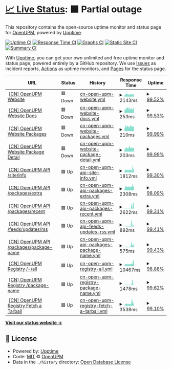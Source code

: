 # [📈 Live Status](https://openupm.github.io/upptime-openupmcn): <!--live status--> **🟧 Partial outage**

This repository contains the open-source uptime monitor and status page for [OpenUPM](https://openupm.github.io/upptime-openupmcn), powered by [Upptime](https://github.com/upptime/upptime).

[![Uptime CI](https://github.com/openupm/upptime-openupmcn/workflows/Uptime%20CI/badge.svg)](https://github.com/openupm/upptime-openupmcn/actions?query=workflow%3A%22Uptime+CI%22)
[![Response Time CI](https://github.com/openupm/upptime-openupmcn/workflows/Response%20Time%20CI/badge.svg)](https://github.com/openupm/upptime-openupmcn/actions?query=workflow%3A%22Response+Time+CI%22)
[![Graphs CI](https://github.com/openupm/upptime-openupmcn/workflows/Graphs%20CI/badge.svg)](https://github.com/openupm/upptime-openupmcn/actions?query=workflow%3A%22Graphs+CI%22)
[![Static Site CI](https://github.com/openupm/upptime-openupmcn/workflows/Static%20Site%20CI/badge.svg)](https://github.com/openupm/upptime-openupmcn/actions?query=workflow%3A%22Static+Site+CI%22)
[![Summary CI](https://github.com/openupm/upptime-openupmcn/workflows/Summary%20CI/badge.svg)](https://github.com/openupm/upptime-openupmcn/actions?query=workflow%3A%22Summary+CI%22)

With [Upptime](https://upptime.js.org), you can get your own unlimited and free uptime monitor and status page, powered entirely by a GitHub repository. We use [Issues](https://github.com/openupm/upptime-openupmcn/issues) as incident reports, [Actions](https://github.com/openupm/upptime-openupmcn/actions) as uptime monitors, and [Pages](https://openupm.github.io/upptime-openupmcn) for the status page.

<!--start: status pages-->
<!-- This summary is generated by Upptime (https://github.com/upptime/upptime) -->
<!-- Do not edit this manually, your changes will be overwritten -->
<!-- prettier-ignore -->
| URL | Status | History | Response Time | Uptime |
| --- | ------ | ------- | ------------- | ------ |
| <img alt="" src="https://icons.duckduckgo.com/ip3/openupm.cn.ico" height="13"> [[CN] OpenUPM Website](https://openupm.cn) | 🟥 Down | [cn-open-upm-website.yml](https://github.com/openupm/upptime-openupmcn/commits/HEAD/history/cn-open-upm-website.yml) | <details><summary><img alt="Response time graph" src="./graphs/cn-open-upm-website/response-time-week.png" height="20"> 2143ms</summary><br><a href="https://openupm.github.io/upptime-openupmcn/history/cn-open-upm-website"><img alt="Response time 2331" src="https://img.shields.io/endpoint?url=https%3A%2F%2Fraw.githubusercontent.com%2Fopenupm%2Fupptime-openupmcn%2FHEAD%2Fapi%2Fcn-open-upm-website%2Fresponse-time.json"></a><br><a href="https://openupm.github.io/upptime-openupmcn/history/cn-open-upm-website"><img alt="24-hour response time 2210" src="https://img.shields.io/endpoint?url=https%3A%2F%2Fraw.githubusercontent.com%2Fopenupm%2Fupptime-openupmcn%2FHEAD%2Fapi%2Fcn-open-upm-website%2Fresponse-time-day.json"></a><br><a href="https://openupm.github.io/upptime-openupmcn/history/cn-open-upm-website"><img alt="7-day response time 2143" src="https://img.shields.io/endpoint?url=https%3A%2F%2Fraw.githubusercontent.com%2Fopenupm%2Fupptime-openupmcn%2FHEAD%2Fapi%2Fcn-open-upm-website%2Fresponse-time-week.json"></a><br><a href="https://openupm.github.io/upptime-openupmcn/history/cn-open-upm-website"><img alt="30-day response time 2517" src="https://img.shields.io/endpoint?url=https%3A%2F%2Fraw.githubusercontent.com%2Fopenupm%2Fupptime-openupmcn%2FHEAD%2Fapi%2Fcn-open-upm-website%2Fresponse-time-month.json"></a><br><a href="https://openupm.github.io/upptime-openupmcn/history/cn-open-upm-website"><img alt="1-year response time 2331" src="https://img.shields.io/endpoint?url=https%3A%2F%2Fraw.githubusercontent.com%2Fopenupm%2Fupptime-openupmcn%2FHEAD%2Fapi%2Fcn-open-upm-website%2Fresponse-time-year.json"></a></details> | <details><summary><a href="https://openupm.github.io/upptime-openupmcn/history/cn-open-upm-website">99.52%</a></summary><a href="https://openupm.github.io/upptime-openupmcn/history/cn-open-upm-website"><img alt="All-time uptime 98.75%" src="https://img.shields.io/endpoint?url=https%3A%2F%2Fraw.githubusercontent.com%2Fopenupm%2Fupptime-openupmcn%2FHEAD%2Fapi%2Fcn-open-upm-website%2Fuptime.json"></a><br><a href="https://openupm.github.io/upptime-openupmcn/history/cn-open-upm-website"><img alt="24-hour uptime 99.87%" src="https://img.shields.io/endpoint?url=https%3A%2F%2Fraw.githubusercontent.com%2Fopenupm%2Fupptime-openupmcn%2FHEAD%2Fapi%2Fcn-open-upm-website%2Fuptime-day.json"></a><br><a href="https://openupm.github.io/upptime-openupmcn/history/cn-open-upm-website"><img alt="7-day uptime 99.52%" src="https://img.shields.io/endpoint?url=https%3A%2F%2Fraw.githubusercontent.com%2Fopenupm%2Fupptime-openupmcn%2FHEAD%2Fapi%2Fcn-open-upm-website%2Fuptime-week.json"></a><br><a href="https://openupm.github.io/upptime-openupmcn/history/cn-open-upm-website"><img alt="30-day uptime 97.34%" src="https://img.shields.io/endpoint?url=https%3A%2F%2Fraw.githubusercontent.com%2Fopenupm%2Fupptime-openupmcn%2FHEAD%2Fapi%2Fcn-open-upm-website%2Fuptime-month.json"></a><br><a href="https://openupm.github.io/upptime-openupmcn/history/cn-open-upm-website"><img alt="1-year uptime 98.75%" src="https://img.shields.io/endpoint?url=https%3A%2F%2Fraw.githubusercontent.com%2Fopenupm%2Fupptime-openupmcn%2FHEAD%2Fapi%2Fcn-open-upm-website%2Fuptime-year.json"></a></details>
| <img alt="" src="https://icons.duckduckgo.com/ip3/openupm.cn.ico" height="13"> [[CN] OpenUPM Website Docs](https://openupm.cn/docs/) | 🟥 Down | [cn-open-upm-website-docs.yml](https://github.com/openupm/upptime-openupmcn/commits/HEAD/history/cn-open-upm-website-docs.yml) | <details><summary><img alt="Response time graph" src="./graphs/cn-open-upm-website-docs/response-time-week.png" height="20"> 253ms</summary><br><a href="https://openupm.github.io/upptime-openupmcn/history/cn-open-upm-website-docs"><img alt="Response time 267" src="https://img.shields.io/endpoint?url=https%3A%2F%2Fraw.githubusercontent.com%2Fopenupm%2Fupptime-openupmcn%2FHEAD%2Fapi%2Fcn-open-upm-website-docs%2Fresponse-time.json"></a><br><a href="https://openupm.github.io/upptime-openupmcn/history/cn-open-upm-website-docs"><img alt="24-hour response time 282" src="https://img.shields.io/endpoint?url=https%3A%2F%2Fraw.githubusercontent.com%2Fopenupm%2Fupptime-openupmcn%2FHEAD%2Fapi%2Fcn-open-upm-website-docs%2Fresponse-time-day.json"></a><br><a href="https://openupm.github.io/upptime-openupmcn/history/cn-open-upm-website-docs"><img alt="7-day response time 253" src="https://img.shields.io/endpoint?url=https%3A%2F%2Fraw.githubusercontent.com%2Fopenupm%2Fupptime-openupmcn%2FHEAD%2Fapi%2Fcn-open-upm-website-docs%2Fresponse-time-week.json"></a><br><a href="https://openupm.github.io/upptime-openupmcn/history/cn-open-upm-website-docs"><img alt="30-day response time 252" src="https://img.shields.io/endpoint?url=https%3A%2F%2Fraw.githubusercontent.com%2Fopenupm%2Fupptime-openupmcn%2FHEAD%2Fapi%2Fcn-open-upm-website-docs%2Fresponse-time-month.json"></a><br><a href="https://openupm.github.io/upptime-openupmcn/history/cn-open-upm-website-docs"><img alt="1-year response time 267" src="https://img.shields.io/endpoint?url=https%3A%2F%2Fraw.githubusercontent.com%2Fopenupm%2Fupptime-openupmcn%2FHEAD%2Fapi%2Fcn-open-upm-website-docs%2Fresponse-time-year.json"></a></details> | <details><summary><a href="https://openupm.github.io/upptime-openupmcn/history/cn-open-upm-website-docs">99.53%</a></summary><a href="https://openupm.github.io/upptime-openupmcn/history/cn-open-upm-website-docs"><img alt="All-time uptime 98.77%" src="https://img.shields.io/endpoint?url=https%3A%2F%2Fraw.githubusercontent.com%2Fopenupm%2Fupptime-openupmcn%2FHEAD%2Fapi%2Fcn-open-upm-website-docs%2Fuptime.json"></a><br><a href="https://openupm.github.io/upptime-openupmcn/history/cn-open-upm-website-docs"><img alt="24-hour uptime 99.89%" src="https://img.shields.io/endpoint?url=https%3A%2F%2Fraw.githubusercontent.com%2Fopenupm%2Fupptime-openupmcn%2FHEAD%2Fapi%2Fcn-open-upm-website-docs%2Fuptime-day.json"></a><br><a href="https://openupm.github.io/upptime-openupmcn/history/cn-open-upm-website-docs"><img alt="7-day uptime 99.53%" src="https://img.shields.io/endpoint?url=https%3A%2F%2Fraw.githubusercontent.com%2Fopenupm%2Fupptime-openupmcn%2FHEAD%2Fapi%2Fcn-open-upm-website-docs%2Fuptime-week.json"></a><br><a href="https://openupm.github.io/upptime-openupmcn/history/cn-open-upm-website-docs"><img alt="30-day uptime 97.62%" src="https://img.shields.io/endpoint?url=https%3A%2F%2Fraw.githubusercontent.com%2Fopenupm%2Fupptime-openupmcn%2FHEAD%2Fapi%2Fcn-open-upm-website-docs%2Fuptime-month.json"></a><br><a href="https://openupm.github.io/upptime-openupmcn/history/cn-open-upm-website-docs"><img alt="1-year uptime 98.77%" src="https://img.shields.io/endpoint?url=https%3A%2F%2Fraw.githubusercontent.com%2Fopenupm%2Fupptime-openupmcn%2FHEAD%2Fapi%2Fcn-open-upm-website-docs%2Fuptime-year.json"></a></details>
| <img alt="" src="https://icons.duckduckgo.com/ip3/openupm.cn.ico" height="13"> [[CN] OpenUPM Website Packages](https://openupm.cn/packages/) | 🟥 Down | [cn-open-upm-website-packages.yml](https://github.com/openupm/upptime-openupmcn/commits/HEAD/history/cn-open-upm-website-packages.yml) | <details><summary><img alt="Response time graph" src="./graphs/cn-open-upm-website-packages/response-time-week.png" height="20"> 210ms</summary><br><a href="https://openupm.github.io/upptime-openupmcn/history/cn-open-upm-website-packages"><img alt="Response time 293" src="https://img.shields.io/endpoint?url=https%3A%2F%2Fraw.githubusercontent.com%2Fopenupm%2Fupptime-openupmcn%2FHEAD%2Fapi%2Fcn-open-upm-website-packages%2Fresponse-time.json"></a><br><a href="https://openupm.github.io/upptime-openupmcn/history/cn-open-upm-website-packages"><img alt="24-hour response time 229" src="https://img.shields.io/endpoint?url=https%3A%2F%2Fraw.githubusercontent.com%2Fopenupm%2Fupptime-openupmcn%2FHEAD%2Fapi%2Fcn-open-upm-website-packages%2Fresponse-time-day.json"></a><br><a href="https://openupm.github.io/upptime-openupmcn/history/cn-open-upm-website-packages"><img alt="7-day response time 210" src="https://img.shields.io/endpoint?url=https%3A%2F%2Fraw.githubusercontent.com%2Fopenupm%2Fupptime-openupmcn%2FHEAD%2Fapi%2Fcn-open-upm-website-packages%2Fresponse-time-week.json"></a><br><a href="https://openupm.github.io/upptime-openupmcn/history/cn-open-upm-website-packages"><img alt="30-day response time 225" src="https://img.shields.io/endpoint?url=https%3A%2F%2Fraw.githubusercontent.com%2Fopenupm%2Fupptime-openupmcn%2FHEAD%2Fapi%2Fcn-open-upm-website-packages%2Fresponse-time-month.json"></a><br><a href="https://openupm.github.io/upptime-openupmcn/history/cn-open-upm-website-packages"><img alt="1-year response time 293" src="https://img.shields.io/endpoint?url=https%3A%2F%2Fraw.githubusercontent.com%2Fopenupm%2Fupptime-openupmcn%2FHEAD%2Fapi%2Fcn-open-upm-website-packages%2Fresponse-time-year.json"></a></details> | <details><summary><a href="https://openupm.github.io/upptime-openupmcn/history/cn-open-upm-website-packages">99.99%</a></summary><a href="https://openupm.github.io/upptime-openupmcn/history/cn-open-upm-website-packages"><img alt="All-time uptime 98.75%" src="https://img.shields.io/endpoint?url=https%3A%2F%2Fraw.githubusercontent.com%2Fopenupm%2Fupptime-openupmcn%2FHEAD%2Fapi%2Fcn-open-upm-website-packages%2Fuptime.json"></a><br><a href="https://openupm.github.io/upptime-openupmcn/history/cn-open-upm-website-packages"><img alt="24-hour uptime 99.92%" src="https://img.shields.io/endpoint?url=https%3A%2F%2Fraw.githubusercontent.com%2Fopenupm%2Fupptime-openupmcn%2FHEAD%2Fapi%2Fcn-open-upm-website-packages%2Fuptime-day.json"></a><br><a href="https://openupm.github.io/upptime-openupmcn/history/cn-open-upm-website-packages"><img alt="7-day uptime 99.99%" src="https://img.shields.io/endpoint?url=https%3A%2F%2Fraw.githubusercontent.com%2Fopenupm%2Fupptime-openupmcn%2FHEAD%2Fapi%2Fcn-open-upm-website-packages%2Fuptime-week.json"></a><br><a href="https://openupm.github.io/upptime-openupmcn/history/cn-open-upm-website-packages"><img alt="30-day uptime 98.37%" src="https://img.shields.io/endpoint?url=https%3A%2F%2Fraw.githubusercontent.com%2Fopenupm%2Fupptime-openupmcn%2FHEAD%2Fapi%2Fcn-open-upm-website-packages%2Fuptime-month.json"></a><br><a href="https://openupm.github.io/upptime-openupmcn/history/cn-open-upm-website-packages"><img alt="1-year uptime 98.75%" src="https://img.shields.io/endpoint?url=https%3A%2F%2Fraw.githubusercontent.com%2Fopenupm%2Fupptime-openupmcn%2FHEAD%2Fapi%2Fcn-open-upm-website-packages%2Fuptime-year.json"></a></details>
| <img alt="" src="https://icons.duckduckgo.com/ip3/openupm.cn.ico" height="13"> [[CN] OpenUPM Website Package Detail](https://openupm.cn/packages/com.littlebigfun.addressable-importer/) | 🟥 Down | [cn-open-upm-website-package-detail.yml](https://github.com/openupm/upptime-openupmcn/commits/HEAD/history/cn-open-upm-website-package-detail.yml) | <details><summary><img alt="Response time graph" src="./graphs/cn-open-upm-website-package-detail/response-time-week.png" height="20"> 203ms</summary><br><a href="https://openupm.github.io/upptime-openupmcn/history/cn-open-upm-website-package-detail"><img alt="Response time 260" src="https://img.shields.io/endpoint?url=https%3A%2F%2Fraw.githubusercontent.com%2Fopenupm%2Fupptime-openupmcn%2FHEAD%2Fapi%2Fcn-open-upm-website-package-detail%2Fresponse-time.json"></a><br><a href="https://openupm.github.io/upptime-openupmcn/history/cn-open-upm-website-package-detail"><img alt="24-hour response time 218" src="https://img.shields.io/endpoint?url=https%3A%2F%2Fraw.githubusercontent.com%2Fopenupm%2Fupptime-openupmcn%2FHEAD%2Fapi%2Fcn-open-upm-website-package-detail%2Fresponse-time-day.json"></a><br><a href="https://openupm.github.io/upptime-openupmcn/history/cn-open-upm-website-package-detail"><img alt="7-day response time 203" src="https://img.shields.io/endpoint?url=https%3A%2F%2Fraw.githubusercontent.com%2Fopenupm%2Fupptime-openupmcn%2FHEAD%2Fapi%2Fcn-open-upm-website-package-detail%2Fresponse-time-week.json"></a><br><a href="https://openupm.github.io/upptime-openupmcn/history/cn-open-upm-website-package-detail"><img alt="30-day response time 219" src="https://img.shields.io/endpoint?url=https%3A%2F%2Fraw.githubusercontent.com%2Fopenupm%2Fupptime-openupmcn%2FHEAD%2Fapi%2Fcn-open-upm-website-package-detail%2Fresponse-time-month.json"></a><br><a href="https://openupm.github.io/upptime-openupmcn/history/cn-open-upm-website-package-detail"><img alt="1-year response time 260" src="https://img.shields.io/endpoint?url=https%3A%2F%2Fraw.githubusercontent.com%2Fopenupm%2Fupptime-openupmcn%2FHEAD%2Fapi%2Fcn-open-upm-website-package-detail%2Fresponse-time-year.json"></a></details> | <details><summary><a href="https://openupm.github.io/upptime-openupmcn/history/cn-open-upm-website-package-detail">99.99%</a></summary><a href="https://openupm.github.io/upptime-openupmcn/history/cn-open-upm-website-package-detail"><img alt="All-time uptime 98.99%" src="https://img.shields.io/endpoint?url=https%3A%2F%2Fraw.githubusercontent.com%2Fopenupm%2Fupptime-openupmcn%2FHEAD%2Fapi%2Fcn-open-upm-website-package-detail%2Fuptime.json"></a><br><a href="https://openupm.github.io/upptime-openupmcn/history/cn-open-upm-website-package-detail"><img alt="24-hour uptime 99.95%" src="https://img.shields.io/endpoint?url=https%3A%2F%2Fraw.githubusercontent.com%2Fopenupm%2Fupptime-openupmcn%2FHEAD%2Fapi%2Fcn-open-upm-website-package-detail%2Fuptime-day.json"></a><br><a href="https://openupm.github.io/upptime-openupmcn/history/cn-open-upm-website-package-detail"><img alt="7-day uptime 99.99%" src="https://img.shields.io/endpoint?url=https%3A%2F%2Fraw.githubusercontent.com%2Fopenupm%2Fupptime-openupmcn%2FHEAD%2Fapi%2Fcn-open-upm-website-package-detail%2Fuptime-week.json"></a><br><a href="https://openupm.github.io/upptime-openupmcn/history/cn-open-upm-website-package-detail"><img alt="30-day uptime 99.49%" src="https://img.shields.io/endpoint?url=https%3A%2F%2Fraw.githubusercontent.com%2Fopenupm%2Fupptime-openupmcn%2FHEAD%2Fapi%2Fcn-open-upm-website-package-detail%2Fuptime-month.json"></a><br><a href="https://openupm.github.io/upptime-openupmcn/history/cn-open-upm-website-package-detail"><img alt="1-year uptime 98.99%" src="https://img.shields.io/endpoint?url=https%3A%2F%2Fraw.githubusercontent.com%2Fopenupm%2Fupptime-openupmcn%2FHEAD%2Fapi%2Fcn-open-upm-website-package-detail%2Fuptime-year.json"></a></details>
| <img alt="" src="https://icons.duckduckgo.com/ip3/api.openupm.cn.ico" height="13"> [[CN] OpenUPM API /site/info](https://api.openupm.cn/site/info) | 🟩 Up | [cn-open-upm-api-site-info.yml](https://github.com/openupm/upptime-openupmcn/commits/HEAD/history/cn-open-upm-api-site-info.yml) | <details><summary><img alt="Response time graph" src="./graphs/cn-open-upm-api-site-info/response-time-week.png" height="20"> 1812ms</summary><br><a href="https://openupm.github.io/upptime-openupmcn/history/cn-open-upm-api-site-info"><img alt="Response time 2275" src="https://img.shields.io/endpoint?url=https%3A%2F%2Fraw.githubusercontent.com%2Fopenupm%2Fupptime-openupmcn%2FHEAD%2Fapi%2Fcn-open-upm-api-site-info%2Fresponse-time.json"></a><br><a href="https://openupm.github.io/upptime-openupmcn/history/cn-open-upm-api-site-info"><img alt="24-hour response time 2142" src="https://img.shields.io/endpoint?url=https%3A%2F%2Fraw.githubusercontent.com%2Fopenupm%2Fupptime-openupmcn%2FHEAD%2Fapi%2Fcn-open-upm-api-site-info%2Fresponse-time-day.json"></a><br><a href="https://openupm.github.io/upptime-openupmcn/history/cn-open-upm-api-site-info"><img alt="7-day response time 1812" src="https://img.shields.io/endpoint?url=https%3A%2F%2Fraw.githubusercontent.com%2Fopenupm%2Fupptime-openupmcn%2FHEAD%2Fapi%2Fcn-open-upm-api-site-info%2Fresponse-time-week.json"></a><br><a href="https://openupm.github.io/upptime-openupmcn/history/cn-open-upm-api-site-info"><img alt="30-day response time 2700" src="https://img.shields.io/endpoint?url=https%3A%2F%2Fraw.githubusercontent.com%2Fopenupm%2Fupptime-openupmcn%2FHEAD%2Fapi%2Fcn-open-upm-api-site-info%2Fresponse-time-month.json"></a><br><a href="https://openupm.github.io/upptime-openupmcn/history/cn-open-upm-api-site-info"><img alt="1-year response time 2275" src="https://img.shields.io/endpoint?url=https%3A%2F%2Fraw.githubusercontent.com%2Fopenupm%2Fupptime-openupmcn%2FHEAD%2Fapi%2Fcn-open-upm-api-site-info%2Fresponse-time-year.json"></a></details> | <details><summary><a href="https://openupm.github.io/upptime-openupmcn/history/cn-open-upm-api-site-info">99.30%</a></summary><a href="https://openupm.github.io/upptime-openupmcn/history/cn-open-upm-api-site-info"><img alt="All-time uptime 98.64%" src="https://img.shields.io/endpoint?url=https%3A%2F%2Fraw.githubusercontent.com%2Fopenupm%2Fupptime-openupmcn%2FHEAD%2Fapi%2Fcn-open-upm-api-site-info%2Fuptime.json"></a><br><a href="https://openupm.github.io/upptime-openupmcn/history/cn-open-upm-api-site-info"><img alt="24-hour uptime 95.08%" src="https://img.shields.io/endpoint?url=https%3A%2F%2Fraw.githubusercontent.com%2Fopenupm%2Fupptime-openupmcn%2FHEAD%2Fapi%2Fcn-open-upm-api-site-info%2Fuptime-day.json"></a><br><a href="https://openupm.github.io/upptime-openupmcn/history/cn-open-upm-api-site-info"><img alt="7-day uptime 99.30%" src="https://img.shields.io/endpoint?url=https%3A%2F%2Fraw.githubusercontent.com%2Fopenupm%2Fupptime-openupmcn%2FHEAD%2Fapi%2Fcn-open-upm-api-site-info%2Fuptime-week.json"></a><br><a href="https://openupm.github.io/upptime-openupmcn/history/cn-open-upm-api-site-info"><img alt="30-day uptime 99.12%" src="https://img.shields.io/endpoint?url=https%3A%2F%2Fraw.githubusercontent.com%2Fopenupm%2Fupptime-openupmcn%2FHEAD%2Fapi%2Fcn-open-upm-api-site-info%2Fuptime-month.json"></a><br><a href="https://openupm.github.io/upptime-openupmcn/history/cn-open-upm-api-site-info"><img alt="1-year uptime 98.64%" src="https://img.shields.io/endpoint?url=https%3A%2F%2Fraw.githubusercontent.com%2Fopenupm%2Fupptime-openupmcn%2FHEAD%2Fapi%2Fcn-open-upm-api-site-info%2Fuptime-year.json"></a></details>
| <img alt="" src="https://icons.duckduckgo.com/ip3/api.openupm.cn.ico" height="13"> [[CN] OpenUPM API /packages/extra](https://api.openupm.cn/packages/extra) | 🟩 Up | [cn-open-upm-api-packages-extra.yml](https://github.com/openupm/upptime-openupmcn/commits/HEAD/history/cn-open-upm-api-packages-extra.yml) | <details><summary><img alt="Response time graph" src="./graphs/cn-open-upm-api-packages-extra/response-time-week.png" height="20"> 2308ms</summary><br><a href="https://openupm.github.io/upptime-openupmcn/history/cn-open-upm-api-packages-extra"><img alt="Response time 3168" src="https://img.shields.io/endpoint?url=https%3A%2F%2Fraw.githubusercontent.com%2Fopenupm%2Fupptime-openupmcn%2FHEAD%2Fapi%2Fcn-open-upm-api-packages-extra%2Fresponse-time.json"></a><br><a href="https://openupm.github.io/upptime-openupmcn/history/cn-open-upm-api-packages-extra"><img alt="24-hour response time 2412" src="https://img.shields.io/endpoint?url=https%3A%2F%2Fraw.githubusercontent.com%2Fopenupm%2Fupptime-openupmcn%2FHEAD%2Fapi%2Fcn-open-upm-api-packages-extra%2Fresponse-time-day.json"></a><br><a href="https://openupm.github.io/upptime-openupmcn/history/cn-open-upm-api-packages-extra"><img alt="7-day response time 2308" src="https://img.shields.io/endpoint?url=https%3A%2F%2Fraw.githubusercontent.com%2Fopenupm%2Fupptime-openupmcn%2FHEAD%2Fapi%2Fcn-open-upm-api-packages-extra%2Fresponse-time-week.json"></a><br><a href="https://openupm.github.io/upptime-openupmcn/history/cn-open-upm-api-packages-extra"><img alt="30-day response time 3329" src="https://img.shields.io/endpoint?url=https%3A%2F%2Fraw.githubusercontent.com%2Fopenupm%2Fupptime-openupmcn%2FHEAD%2Fapi%2Fcn-open-upm-api-packages-extra%2Fresponse-time-month.json"></a><br><a href="https://openupm.github.io/upptime-openupmcn/history/cn-open-upm-api-packages-extra"><img alt="1-year response time 3168" src="https://img.shields.io/endpoint?url=https%3A%2F%2Fraw.githubusercontent.com%2Fopenupm%2Fupptime-openupmcn%2FHEAD%2Fapi%2Fcn-open-upm-api-packages-extra%2Fresponse-time-year.json"></a></details> | <details><summary><a href="https://openupm.github.io/upptime-openupmcn/history/cn-open-upm-api-packages-extra">98.09%</a></summary><a href="https://openupm.github.io/upptime-openupmcn/history/cn-open-upm-api-packages-extra"><img alt="All-time uptime 98.26%" src="https://img.shields.io/endpoint?url=https%3A%2F%2Fraw.githubusercontent.com%2Fopenupm%2Fupptime-openupmcn%2FHEAD%2Fapi%2Fcn-open-upm-api-packages-extra%2Fuptime.json"></a><br><a href="https://openupm.github.io/upptime-openupmcn/history/cn-open-upm-api-packages-extra"><img alt="24-hour uptime 86.66%" src="https://img.shields.io/endpoint?url=https%3A%2F%2Fraw.githubusercontent.com%2Fopenupm%2Fupptime-openupmcn%2FHEAD%2Fapi%2Fcn-open-upm-api-packages-extra%2Fuptime-day.json"></a><br><a href="https://openupm.github.io/upptime-openupmcn/history/cn-open-upm-api-packages-extra"><img alt="7-day uptime 98.09%" src="https://img.shields.io/endpoint?url=https%3A%2F%2Fraw.githubusercontent.com%2Fopenupm%2Fupptime-openupmcn%2FHEAD%2Fapi%2Fcn-open-upm-api-packages-extra%2Fuptime-week.json"></a><br><a href="https://openupm.github.io/upptime-openupmcn/history/cn-open-upm-api-packages-extra"><img alt="30-day uptime 96.44%" src="https://img.shields.io/endpoint?url=https%3A%2F%2Fraw.githubusercontent.com%2Fopenupm%2Fupptime-openupmcn%2FHEAD%2Fapi%2Fcn-open-upm-api-packages-extra%2Fuptime-month.json"></a><br><a href="https://openupm.github.io/upptime-openupmcn/history/cn-open-upm-api-packages-extra"><img alt="1-year uptime 98.26%" src="https://img.shields.io/endpoint?url=https%3A%2F%2Fraw.githubusercontent.com%2Fopenupm%2Fupptime-openupmcn%2FHEAD%2Fapi%2Fcn-open-upm-api-packages-extra%2Fuptime-year.json"></a></details>
| <img alt="" src="https://icons.duckduckgo.com/ip3/api.openupm.cn.ico" height="13"> [[CN] OpenUPM API /packages/recent](https://api.openupm.cn/packages/recent) | 🟩 Up | [cn-open-upm-api-packages-recent.yml](https://github.com/openupm/upptime-openupmcn/commits/HEAD/history/cn-open-upm-api-packages-recent.yml) | <details><summary><img alt="Response time graph" src="./graphs/cn-open-upm-api-packages-recent/response-time-week.png" height="20"> 2622ms</summary><br><a href="https://openupm.github.io/upptime-openupmcn/history/cn-open-upm-api-packages-recent"><img alt="Response time 1105" src="https://img.shields.io/endpoint?url=https%3A%2F%2Fraw.githubusercontent.com%2Fopenupm%2Fupptime-openupmcn%2FHEAD%2Fapi%2Fcn-open-upm-api-packages-recent%2Fresponse-time.json"></a><br><a href="https://openupm.github.io/upptime-openupmcn/history/cn-open-upm-api-packages-recent"><img alt="24-hour response time 4672" src="https://img.shields.io/endpoint?url=https%3A%2F%2Fraw.githubusercontent.com%2Fopenupm%2Fupptime-openupmcn%2FHEAD%2Fapi%2Fcn-open-upm-api-packages-recent%2Fresponse-time-day.json"></a><br><a href="https://openupm.github.io/upptime-openupmcn/history/cn-open-upm-api-packages-recent"><img alt="7-day response time 2622" src="https://img.shields.io/endpoint?url=https%3A%2F%2Fraw.githubusercontent.com%2Fopenupm%2Fupptime-openupmcn%2FHEAD%2Fapi%2Fcn-open-upm-api-packages-recent%2Fresponse-time-week.json"></a><br><a href="https://openupm.github.io/upptime-openupmcn/history/cn-open-upm-api-packages-recent"><img alt="30-day response time 2481" src="https://img.shields.io/endpoint?url=https%3A%2F%2Fraw.githubusercontent.com%2Fopenupm%2Fupptime-openupmcn%2FHEAD%2Fapi%2Fcn-open-upm-api-packages-recent%2Fresponse-time-month.json"></a><br><a href="https://openupm.github.io/upptime-openupmcn/history/cn-open-upm-api-packages-recent"><img alt="1-year response time 1105" src="https://img.shields.io/endpoint?url=https%3A%2F%2Fraw.githubusercontent.com%2Fopenupm%2Fupptime-openupmcn%2FHEAD%2Fapi%2Fcn-open-upm-api-packages-recent%2Fresponse-time-year.json"></a></details> | <details><summary><a href="https://openupm.github.io/upptime-openupmcn/history/cn-open-upm-api-packages-recent">99.31%</a></summary><a href="https://openupm.github.io/upptime-openupmcn/history/cn-open-upm-api-packages-recent"><img alt="All-time uptime 98.62%" src="https://img.shields.io/endpoint?url=https%3A%2F%2Fraw.githubusercontent.com%2Fopenupm%2Fupptime-openupmcn%2FHEAD%2Fapi%2Fcn-open-upm-api-packages-recent%2Fuptime.json"></a><br><a href="https://openupm.github.io/upptime-openupmcn/history/cn-open-upm-api-packages-recent"><img alt="24-hour uptime 95.17%" src="https://img.shields.io/endpoint?url=https%3A%2F%2Fraw.githubusercontent.com%2Fopenupm%2Fupptime-openupmcn%2FHEAD%2Fapi%2Fcn-open-upm-api-packages-recent%2Fuptime-day.json"></a><br><a href="https://openupm.github.io/upptime-openupmcn/history/cn-open-upm-api-packages-recent"><img alt="7-day uptime 99.31%" src="https://img.shields.io/endpoint?url=https%3A%2F%2Fraw.githubusercontent.com%2Fopenupm%2Fupptime-openupmcn%2FHEAD%2Fapi%2Fcn-open-upm-api-packages-recent%2Fuptime-week.json"></a><br><a href="https://openupm.github.io/upptime-openupmcn/history/cn-open-upm-api-packages-recent"><img alt="30-day uptime 98.79%" src="https://img.shields.io/endpoint?url=https%3A%2F%2Fraw.githubusercontent.com%2Fopenupm%2Fupptime-openupmcn%2FHEAD%2Fapi%2Fcn-open-upm-api-packages-recent%2Fuptime-month.json"></a><br><a href="https://openupm.github.io/upptime-openupmcn/history/cn-open-upm-api-packages-recent"><img alt="1-year uptime 98.62%" src="https://img.shields.io/endpoint?url=https%3A%2F%2Fraw.githubusercontent.com%2Fopenupm%2Fupptime-openupmcn%2FHEAD%2Fapi%2Fcn-open-upm-api-packages-recent%2Fuptime-year.json"></a></details>
| <img alt="" src="https://icons.duckduckgo.com/ip3/api.openupm.cn.ico" height="13"> [[CN] OpenUPM API /feeds/updates/rss](https://api.openupm.cn/feeds/updates/rss) | 🟩 Up | [cn-open-upm-api-feeds-updates-rss.yml](https://github.com/openupm/upptime-openupmcn/commits/HEAD/history/cn-open-upm-api-feeds-updates-rss.yml) | <details><summary><img alt="Response time graph" src="./graphs/cn-open-upm-api-feeds-updates-rss/response-time-week.png" height="20"> 892ms</summary><br><a href="https://openupm.github.io/upptime-openupmcn/history/cn-open-upm-api-feeds-updates-rss"><img alt="Response time 977" src="https://img.shields.io/endpoint?url=https%3A%2F%2Fraw.githubusercontent.com%2Fopenupm%2Fupptime-openupmcn%2FHEAD%2Fapi%2Fcn-open-upm-api-feeds-updates-rss%2Fresponse-time.json"></a><br><a href="https://openupm.github.io/upptime-openupmcn/history/cn-open-upm-api-feeds-updates-rss"><img alt="24-hour response time 1456" src="https://img.shields.io/endpoint?url=https%3A%2F%2Fraw.githubusercontent.com%2Fopenupm%2Fupptime-openupmcn%2FHEAD%2Fapi%2Fcn-open-upm-api-feeds-updates-rss%2Fresponse-time-day.json"></a><br><a href="https://openupm.github.io/upptime-openupmcn/history/cn-open-upm-api-feeds-updates-rss"><img alt="7-day response time 892" src="https://img.shields.io/endpoint?url=https%3A%2F%2Fraw.githubusercontent.com%2Fopenupm%2Fupptime-openupmcn%2FHEAD%2Fapi%2Fcn-open-upm-api-feeds-updates-rss%2Fresponse-time-week.json"></a><br><a href="https://openupm.github.io/upptime-openupmcn/history/cn-open-upm-api-feeds-updates-rss"><img alt="30-day response time 2124" src="https://img.shields.io/endpoint?url=https%3A%2F%2Fraw.githubusercontent.com%2Fopenupm%2Fupptime-openupmcn%2FHEAD%2Fapi%2Fcn-open-upm-api-feeds-updates-rss%2Fresponse-time-month.json"></a><br><a href="https://openupm.github.io/upptime-openupmcn/history/cn-open-upm-api-feeds-updates-rss"><img alt="1-year response time 977" src="https://img.shields.io/endpoint?url=https%3A%2F%2Fraw.githubusercontent.com%2Fopenupm%2Fupptime-openupmcn%2FHEAD%2Fapi%2Fcn-open-upm-api-feeds-updates-rss%2Fresponse-time-year.json"></a></details> | <details><summary><a href="https://openupm.github.io/upptime-openupmcn/history/cn-open-upm-api-feeds-updates-rss">99.41%</a></summary><a href="https://openupm.github.io/upptime-openupmcn/history/cn-open-upm-api-feeds-updates-rss"><img alt="All-time uptime 98.48%" src="https://img.shields.io/endpoint?url=https%3A%2F%2Fraw.githubusercontent.com%2Fopenupm%2Fupptime-openupmcn%2FHEAD%2Fapi%2Fcn-open-upm-api-feeds-updates-rss%2Fuptime.json"></a><br><a href="https://openupm.github.io/upptime-openupmcn/history/cn-open-upm-api-feeds-updates-rss"><img alt="24-hour uptime 95.84%" src="https://img.shields.io/endpoint?url=https%3A%2F%2Fraw.githubusercontent.com%2Fopenupm%2Fupptime-openupmcn%2FHEAD%2Fapi%2Fcn-open-upm-api-feeds-updates-rss%2Fuptime-day.json"></a><br><a href="https://openupm.github.io/upptime-openupmcn/history/cn-open-upm-api-feeds-updates-rss"><img alt="7-day uptime 99.41%" src="https://img.shields.io/endpoint?url=https%3A%2F%2Fraw.githubusercontent.com%2Fopenupm%2Fupptime-openupmcn%2FHEAD%2Fapi%2Fcn-open-upm-api-feeds-updates-rss%2Fuptime-week.json"></a><br><a href="https://openupm.github.io/upptime-openupmcn/history/cn-open-upm-api-feeds-updates-rss"><img alt="30-day uptime 95.75%" src="https://img.shields.io/endpoint?url=https%3A%2F%2Fraw.githubusercontent.com%2Fopenupm%2Fupptime-openupmcn%2FHEAD%2Fapi%2Fcn-open-upm-api-feeds-updates-rss%2Fuptime-month.json"></a><br><a href="https://openupm.github.io/upptime-openupmcn/history/cn-open-upm-api-feeds-updates-rss"><img alt="1-year uptime 98.48%" src="https://img.shields.io/endpoint?url=https%3A%2F%2Fraw.githubusercontent.com%2Fopenupm%2Fupptime-openupmcn%2FHEAD%2Fapi%2Fcn-open-upm-api-feeds-updates-rss%2Fuptime-year.json"></a></details>
| <img alt="" src="https://icons.duckduckgo.com/ip3/api.openupm.cn.ico" height="13"> [[CN] OpenUPM API /packages/package-name](https://api.openupm.cn/packages/com.littlebigfun.addressable-importer) | 🟩 Up | [cn-open-upm-api-packages-package-name.yml](https://github.com/openupm/upptime-openupmcn/commits/HEAD/history/cn-open-upm-api-packages-package-name.yml) | <details><summary><img alt="Response time graph" src="./graphs/cn-open-upm-api-packages-package-name/response-time-week.png" height="20"> 575ms</summary><br><a href="https://openupm.github.io/upptime-openupmcn/history/cn-open-upm-api-packages-package-name"><img alt="Response time 843" src="https://img.shields.io/endpoint?url=https%3A%2F%2Fraw.githubusercontent.com%2Fopenupm%2Fupptime-openupmcn%2FHEAD%2Fapi%2Fcn-open-upm-api-packages-package-name%2Fresponse-time.json"></a><br><a href="https://openupm.github.io/upptime-openupmcn/history/cn-open-upm-api-packages-package-name"><img alt="24-hour response time 868" src="https://img.shields.io/endpoint?url=https%3A%2F%2Fraw.githubusercontent.com%2Fopenupm%2Fupptime-openupmcn%2FHEAD%2Fapi%2Fcn-open-upm-api-packages-package-name%2Fresponse-time-day.json"></a><br><a href="https://openupm.github.io/upptime-openupmcn/history/cn-open-upm-api-packages-package-name"><img alt="7-day response time 575" src="https://img.shields.io/endpoint?url=https%3A%2F%2Fraw.githubusercontent.com%2Fopenupm%2Fupptime-openupmcn%2FHEAD%2Fapi%2Fcn-open-upm-api-packages-package-name%2Fresponse-time-week.json"></a><br><a href="https://openupm.github.io/upptime-openupmcn/history/cn-open-upm-api-packages-package-name"><img alt="30-day response time 1791" src="https://img.shields.io/endpoint?url=https%3A%2F%2Fraw.githubusercontent.com%2Fopenupm%2Fupptime-openupmcn%2FHEAD%2Fapi%2Fcn-open-upm-api-packages-package-name%2Fresponse-time-month.json"></a><br><a href="https://openupm.github.io/upptime-openupmcn/history/cn-open-upm-api-packages-package-name"><img alt="1-year response time 843" src="https://img.shields.io/endpoint?url=https%3A%2F%2Fraw.githubusercontent.com%2Fopenupm%2Fupptime-openupmcn%2FHEAD%2Fapi%2Fcn-open-upm-api-packages-package-name%2Fresponse-time-year.json"></a></details> | <details><summary><a href="https://openupm.github.io/upptime-openupmcn/history/cn-open-upm-api-packages-package-name">99.43%</a></summary><a href="https://openupm.github.io/upptime-openupmcn/history/cn-open-upm-api-packages-package-name"><img alt="All-time uptime 98.51%" src="https://img.shields.io/endpoint?url=https%3A%2F%2Fraw.githubusercontent.com%2Fopenupm%2Fupptime-openupmcn%2FHEAD%2Fapi%2Fcn-open-upm-api-packages-package-name%2Fuptime.json"></a><br><a href="https://openupm.github.io/upptime-openupmcn/history/cn-open-upm-api-packages-package-name"><img alt="24-hour uptime 96.00%" src="https://img.shields.io/endpoint?url=https%3A%2F%2Fraw.githubusercontent.com%2Fopenupm%2Fupptime-openupmcn%2FHEAD%2Fapi%2Fcn-open-upm-api-packages-package-name%2Fuptime-day.json"></a><br><a href="https://openupm.github.io/upptime-openupmcn/history/cn-open-upm-api-packages-package-name"><img alt="7-day uptime 99.43%" src="https://img.shields.io/endpoint?url=https%3A%2F%2Fraw.githubusercontent.com%2Fopenupm%2Fupptime-openupmcn%2FHEAD%2Fapi%2Fcn-open-upm-api-packages-package-name%2Fuptime-week.json"></a><br><a href="https://openupm.github.io/upptime-openupmcn/history/cn-open-upm-api-packages-package-name"><img alt="30-day uptime 95.90%" src="https://img.shields.io/endpoint?url=https%3A%2F%2Fraw.githubusercontent.com%2Fopenupm%2Fupptime-openupmcn%2FHEAD%2Fapi%2Fcn-open-upm-api-packages-package-name%2Fuptime-month.json"></a><br><a href="https://openupm.github.io/upptime-openupmcn/history/cn-open-upm-api-packages-package-name"><img alt="1-year uptime 98.51%" src="https://img.shields.io/endpoint?url=https%3A%2F%2Fraw.githubusercontent.com%2Fopenupm%2Fupptime-openupmcn%2FHEAD%2Fapi%2Fcn-open-upm-api-packages-package-name%2Fuptime-year.json"></a></details>
| <img alt="" src="https://icons.duckduckgo.com/ip3/package.openupm.cn.ico" height="13"> [[CN] OpenUPM Registry /-/all](https://package.openupm.cn/-/all) | 🟩 Up | [cn-open-upm-registry-all.yml](https://github.com/openupm/upptime-openupmcn/commits/HEAD/history/cn-open-upm-registry-all.yml) | <details><summary><img alt="Response time graph" src="./graphs/cn-open-upm-registry-all/response-time-week.png" height="20"> 10467ms</summary><br><a href="https://openupm.github.io/upptime-openupmcn/history/cn-open-upm-registry-all"><img alt="Response time 9354" src="https://img.shields.io/endpoint?url=https%3A%2F%2Fraw.githubusercontent.com%2Fopenupm%2Fupptime-openupmcn%2FHEAD%2Fapi%2Fcn-open-upm-registry-all%2Fresponse-time.json"></a><br><a href="https://openupm.github.io/upptime-openupmcn/history/cn-open-upm-registry-all"><img alt="24-hour response time 11813" src="https://img.shields.io/endpoint?url=https%3A%2F%2Fraw.githubusercontent.com%2Fopenupm%2Fupptime-openupmcn%2FHEAD%2Fapi%2Fcn-open-upm-registry-all%2Fresponse-time-day.json"></a><br><a href="https://openupm.github.io/upptime-openupmcn/history/cn-open-upm-registry-all"><img alt="7-day response time 10467" src="https://img.shields.io/endpoint?url=https%3A%2F%2Fraw.githubusercontent.com%2Fopenupm%2Fupptime-openupmcn%2FHEAD%2Fapi%2Fcn-open-upm-registry-all%2Fresponse-time-week.json"></a><br><a href="https://openupm.github.io/upptime-openupmcn/history/cn-open-upm-registry-all"><img alt="30-day response time 10175" src="https://img.shields.io/endpoint?url=https%3A%2F%2Fraw.githubusercontent.com%2Fopenupm%2Fupptime-openupmcn%2FHEAD%2Fapi%2Fcn-open-upm-registry-all%2Fresponse-time-month.json"></a><br><a href="https://openupm.github.io/upptime-openupmcn/history/cn-open-upm-registry-all"><img alt="1-year response time 9354" src="https://img.shields.io/endpoint?url=https%3A%2F%2Fraw.githubusercontent.com%2Fopenupm%2Fupptime-openupmcn%2FHEAD%2Fapi%2Fcn-open-upm-registry-all%2Fresponse-time-year.json"></a></details> | <details><summary><a href="https://openupm.github.io/upptime-openupmcn/history/cn-open-upm-registry-all">98.88%</a></summary><a href="https://openupm.github.io/upptime-openupmcn/history/cn-open-upm-registry-all"><img alt="All-time uptime 99.02%" src="https://img.shields.io/endpoint?url=https%3A%2F%2Fraw.githubusercontent.com%2Fopenupm%2Fupptime-openupmcn%2FHEAD%2Fapi%2Fcn-open-upm-registry-all%2Fuptime.json"></a><br><a href="https://openupm.github.io/upptime-openupmcn/history/cn-open-upm-registry-all"><img alt="24-hour uptime 92.19%" src="https://img.shields.io/endpoint?url=https%3A%2F%2Fraw.githubusercontent.com%2Fopenupm%2Fupptime-openupmcn%2FHEAD%2Fapi%2Fcn-open-upm-registry-all%2Fuptime-day.json"></a><br><a href="https://openupm.github.io/upptime-openupmcn/history/cn-open-upm-registry-all"><img alt="7-day uptime 98.88%" src="https://img.shields.io/endpoint?url=https%3A%2F%2Fraw.githubusercontent.com%2Fopenupm%2Fupptime-openupmcn%2FHEAD%2Fapi%2Fcn-open-upm-registry-all%2Fuptime-week.json"></a><br><a href="https://openupm.github.io/upptime-openupmcn/history/cn-open-upm-registry-all"><img alt="30-day uptime 96.90%" src="https://img.shields.io/endpoint?url=https%3A%2F%2Fraw.githubusercontent.com%2Fopenupm%2Fupptime-openupmcn%2FHEAD%2Fapi%2Fcn-open-upm-registry-all%2Fuptime-month.json"></a><br><a href="https://openupm.github.io/upptime-openupmcn/history/cn-open-upm-registry-all"><img alt="1-year uptime 99.02%" src="https://img.shields.io/endpoint?url=https%3A%2F%2Fraw.githubusercontent.com%2Fopenupm%2Fupptime-openupmcn%2FHEAD%2Fapi%2Fcn-open-upm-registry-all%2Fuptime-year.json"></a></details>
| <img alt="" src="https://icons.duckduckgo.com/ip3/package.openupm.cn.ico" height="13"> [[CN] OpenUPM Registry /package-name](https://package.openupm.cn/com.littlebigfun.addressable-importer) | 🟩 Up | [cn-open-upm-registry-package-name.yml](https://github.com/openupm/upptime-openupmcn/commits/HEAD/history/cn-open-upm-registry-package-name.yml) | <details><summary><img alt="Response time graph" src="./graphs/cn-open-upm-registry-package-name/response-time-week.png" height="20"> 1478ms</summary><br><a href="https://openupm.github.io/upptime-openupmcn/history/cn-open-upm-registry-package-name"><img alt="Response time 1554" src="https://img.shields.io/endpoint?url=https%3A%2F%2Fraw.githubusercontent.com%2Fopenupm%2Fupptime-openupmcn%2FHEAD%2Fapi%2Fcn-open-upm-registry-package-name%2Fresponse-time.json"></a><br><a href="https://openupm.github.io/upptime-openupmcn/history/cn-open-upm-registry-package-name"><img alt="24-hour response time 2349" src="https://img.shields.io/endpoint?url=https%3A%2F%2Fraw.githubusercontent.com%2Fopenupm%2Fupptime-openupmcn%2FHEAD%2Fapi%2Fcn-open-upm-registry-package-name%2Fresponse-time-day.json"></a><br><a href="https://openupm.github.io/upptime-openupmcn/history/cn-open-upm-registry-package-name"><img alt="7-day response time 1478" src="https://img.shields.io/endpoint?url=https%3A%2F%2Fraw.githubusercontent.com%2Fopenupm%2Fupptime-openupmcn%2FHEAD%2Fapi%2Fcn-open-upm-registry-package-name%2Fresponse-time-week.json"></a><br><a href="https://openupm.github.io/upptime-openupmcn/history/cn-open-upm-registry-package-name"><img alt="30-day response time 2503" src="https://img.shields.io/endpoint?url=https%3A%2F%2Fraw.githubusercontent.com%2Fopenupm%2Fupptime-openupmcn%2FHEAD%2Fapi%2Fcn-open-upm-registry-package-name%2Fresponse-time-month.json"></a><br><a href="https://openupm.github.io/upptime-openupmcn/history/cn-open-upm-registry-package-name"><img alt="1-year response time 1554" src="https://img.shields.io/endpoint?url=https%3A%2F%2Fraw.githubusercontent.com%2Fopenupm%2Fupptime-openupmcn%2FHEAD%2Fapi%2Fcn-open-upm-registry-package-name%2Fresponse-time-year.json"></a></details> | <details><summary><a href="https://openupm.github.io/upptime-openupmcn/history/cn-open-upm-registry-package-name">99.62%</a></summary><a href="https://openupm.github.io/upptime-openupmcn/history/cn-open-upm-registry-package-name"><img alt="All-time uptime 99.05%" src="https://img.shields.io/endpoint?url=https%3A%2F%2Fraw.githubusercontent.com%2Fopenupm%2Fupptime-openupmcn%2FHEAD%2Fapi%2Fcn-open-upm-registry-package-name%2Fuptime.json"></a><br><a href="https://openupm.github.io/upptime-openupmcn/history/cn-open-upm-registry-package-name"><img alt="24-hour uptime 97.37%" src="https://img.shields.io/endpoint?url=https%3A%2F%2Fraw.githubusercontent.com%2Fopenupm%2Fupptime-openupmcn%2FHEAD%2Fapi%2Fcn-open-upm-registry-package-name%2Fuptime-day.json"></a><br><a href="https://openupm.github.io/upptime-openupmcn/history/cn-open-upm-registry-package-name"><img alt="7-day uptime 99.62%" src="https://img.shields.io/endpoint?url=https%3A%2F%2Fraw.githubusercontent.com%2Fopenupm%2Fupptime-openupmcn%2FHEAD%2Fapi%2Fcn-open-upm-registry-package-name%2Fuptime-week.json"></a><br><a href="https://openupm.github.io/upptime-openupmcn/history/cn-open-upm-registry-package-name"><img alt="30-day uptime 98.88%" src="https://img.shields.io/endpoint?url=https%3A%2F%2Fraw.githubusercontent.com%2Fopenupm%2Fupptime-openupmcn%2FHEAD%2Fapi%2Fcn-open-upm-registry-package-name%2Fuptime-month.json"></a><br><a href="https://openupm.github.io/upptime-openupmcn/history/cn-open-upm-registry-package-name"><img alt="1-year uptime 99.05%" src="https://img.shields.io/endpoint?url=https%3A%2F%2Fraw.githubusercontent.com%2Fopenupm%2Fupptime-openupmcn%2FHEAD%2Fapi%2Fcn-open-upm-registry-package-name%2Fuptime-year.json"></a></details>
| <img alt="" src="https://icons.duckduckgo.com/ip3/package.openupm.cn.ico" height="13"> [[CN] OpenUPM Registry Fetch a Tarball](https://package.openupm.cn/com.littlebigfun.addressable-importer/-/com.littlebigfun.addressable-importer-0.9.3.tgz) | 🟩 Up | [cn-open-upm-registry-fetch-a-tarball.yml](https://github.com/openupm/upptime-openupmcn/commits/HEAD/history/cn-open-upm-registry-fetch-a-tarball.yml) | <details><summary><img alt="Response time graph" src="./graphs/cn-open-upm-registry-fetch-a-tarball/response-time-week.png" height="20"> 3538ms</summary><br><a href="https://openupm.github.io/upptime-openupmcn/history/cn-open-upm-registry-fetch-a-tarball"><img alt="Response time 3643" src="https://img.shields.io/endpoint?url=https%3A%2F%2Fraw.githubusercontent.com%2Fopenupm%2Fupptime-openupmcn%2FHEAD%2Fapi%2Fcn-open-upm-registry-fetch-a-tarball%2Fresponse-time.json"></a><br><a href="https://openupm.github.io/upptime-openupmcn/history/cn-open-upm-registry-fetch-a-tarball"><img alt="24-hour response time 4538" src="https://img.shields.io/endpoint?url=https%3A%2F%2Fraw.githubusercontent.com%2Fopenupm%2Fupptime-openupmcn%2FHEAD%2Fapi%2Fcn-open-upm-registry-fetch-a-tarball%2Fresponse-time-day.json"></a><br><a href="https://openupm.github.io/upptime-openupmcn/history/cn-open-upm-registry-fetch-a-tarball"><img alt="7-day response time 3538" src="https://img.shields.io/endpoint?url=https%3A%2F%2Fraw.githubusercontent.com%2Fopenupm%2Fupptime-openupmcn%2FHEAD%2Fapi%2Fcn-open-upm-registry-fetch-a-tarball%2Fresponse-time-week.json"></a><br><a href="https://openupm.github.io/upptime-openupmcn/history/cn-open-upm-registry-fetch-a-tarball"><img alt="30-day response time 4043" src="https://img.shields.io/endpoint?url=https%3A%2F%2Fraw.githubusercontent.com%2Fopenupm%2Fupptime-openupmcn%2FHEAD%2Fapi%2Fcn-open-upm-registry-fetch-a-tarball%2Fresponse-time-month.json"></a><br><a href="https://openupm.github.io/upptime-openupmcn/history/cn-open-upm-registry-fetch-a-tarball"><img alt="1-year response time 3643" src="https://img.shields.io/endpoint?url=https%3A%2F%2Fraw.githubusercontent.com%2Fopenupm%2Fupptime-openupmcn%2FHEAD%2Fapi%2Fcn-open-upm-registry-fetch-a-tarball%2Fresponse-time-year.json"></a></details> | <details><summary><a href="https://openupm.github.io/upptime-openupmcn/history/cn-open-upm-registry-fetch-a-tarball">99.10%</a></summary><a href="https://openupm.github.io/upptime-openupmcn/history/cn-open-upm-registry-fetch-a-tarball"><img alt="All-time uptime 99.50%" src="https://img.shields.io/endpoint?url=https%3A%2F%2Fraw.githubusercontent.com%2Fopenupm%2Fupptime-openupmcn%2FHEAD%2Fapi%2Fcn-open-upm-registry-fetch-a-tarball%2Fuptime.json"></a><br><a href="https://openupm.github.io/upptime-openupmcn/history/cn-open-upm-registry-fetch-a-tarball"><img alt="24-hour uptime 93.73%" src="https://img.shields.io/endpoint?url=https%3A%2F%2Fraw.githubusercontent.com%2Fopenupm%2Fupptime-openupmcn%2FHEAD%2Fapi%2Fcn-open-upm-registry-fetch-a-tarball%2Fuptime-day.json"></a><br><a href="https://openupm.github.io/upptime-openupmcn/history/cn-open-upm-registry-fetch-a-tarball"><img alt="7-day uptime 99.10%" src="https://img.shields.io/endpoint?url=https%3A%2F%2Fraw.githubusercontent.com%2Fopenupm%2Fupptime-openupmcn%2FHEAD%2Fapi%2Fcn-open-upm-registry-fetch-a-tarball%2Fuptime-week.json"></a><br><a href="https://openupm.github.io/upptime-openupmcn/history/cn-open-upm-registry-fetch-a-tarball"><img alt="30-day uptime 98.52%" src="https://img.shields.io/endpoint?url=https%3A%2F%2Fraw.githubusercontent.com%2Fopenupm%2Fupptime-openupmcn%2FHEAD%2Fapi%2Fcn-open-upm-registry-fetch-a-tarball%2Fuptime-month.json"></a><br><a href="https://openupm.github.io/upptime-openupmcn/history/cn-open-upm-registry-fetch-a-tarball"><img alt="1-year uptime 99.50%" src="https://img.shields.io/endpoint?url=https%3A%2F%2Fraw.githubusercontent.com%2Fopenupm%2Fupptime-openupmcn%2FHEAD%2Fapi%2Fcn-open-upm-registry-fetch-a-tarball%2Fuptime-year.json"></a></details>

<!--end: status pages-->

[**Visit our status website →**](https://openupm.github.io/upptime-openupmcn)

## 📄 License

- Powered by: [Upptime](https://github.com/upptime/upptime)
- Code: [MIT](./LICENSE) © [OpenUPM](https://openupm.github.io/upptime-openupmcn)
- Data in the `./history` directory: [Open Database License](https://opendatacommons.org/licenses/odbl/1-0/)
